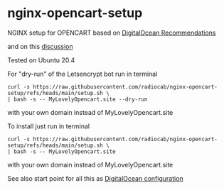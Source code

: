 # nginx-opencart-setup



NGINX setup for OPENCART based on 
[DigitalOcean Recommendations](https://www.digitalocean.com/community/tools/nginx/) 

and on this [discussion](https://github.com/opencart/opencart.github.io/issues/335)

Tested on Ubuntu 20.4

For "dry-run" of the Letsencrypt bot run in terminal 
```shell
curl -s https://raw.githubusercontent.com/radiocab/nginx-opencart-setup/refs/heads/main/setup.sh \
| bash -s -- MyLovelyOpencart.site --dry-run
```
with your own domain instead of MyLovelyOpencart.site 



To install just run in terminal 
```shell
curl -s https://raw.githubusercontent.com/radiocab/nginx-opencart-setup/refs/heads/main/setup.sh \
| bash -s -- MyLovelyOpencart.site
```
with your own domain instead of MyLovelyOpencart.site 


See also start point for all this as [DigitalOcean configuration](https://www.digitalocean.com/community/tools/nginx?global.security.securityTxt=true&global.logging.errorLogEnabled=true&global.logging.logNotFound=true)